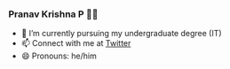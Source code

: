 ### Pranav Krishna P 👋👋

- 🌱 I’m currently pursuing my undergraduate degree (IT)
- 📫 Connect with me at [Twitter](https://twitter.com/TheProudLinuxer)
- 😄 Pronouns: he/him

